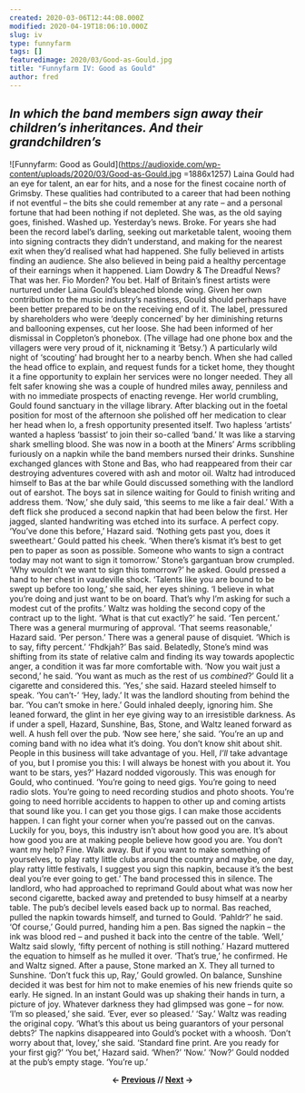 ```yaml
---
created: 2020-03-06T12:44:08.000Z
modified: 2020-04-19T18:06:10.000Z
slug: iv
type: funnyfarm
tags: []
featuredimage: 2020/03/Good-as-Gould.jpg
title: "Funnyfarm IV: Good as Gould"
author: fred
---
```

## *In which the band members sign away their children’s inheritances. And their grandchildren’s*

![Funnyfarm: Good as Gould](<https://audioxide.com/wp-content/uploads/2020/03/Good-as-Gould.jpg> =1886x1257)
Laina Gould had an eye for talent, an ear for hits, and a nose for the finest cocaine north of Grimsby. These qualities had contributed to a career that had been nothing if not eventful – the bits she could remember at any rate – and a personal fortune that had been nothing if not depleted. She was, as the old saying goes, finished. Washed up. Yesterday’s news. Broke.
For years she had been the record label’s darling, seeking out marketable talent, wooing them into signing contracts they didn’t understand, and making for the nearest exit when they’d realised what had happened. She fully believed in artists finding an audience. She also believed in being paid a healthy percentage of their earnings when it happened. Liam Dowdry & The Dreadful News? That was her. Fio Morden? You bet. Half of Britain’s finest artists were nurtured under Laina Gould’s bleached blonde wing.
Given her own contribution to the music industry’s nastiness, Gould should perhaps have been better prepared to be on the receiving end of it. The label, pressured by shareholders who were ‘deeply concerned’ by her diminishing returns and ballooning expenses, cut her loose.
She had been informed of her dismissal in Coppleton’s phonebox. (The village had one phone box and the villagers were very proud of it, nicknaming it ‘Betsy.’) A particularly wild night of ‘scouting’ had brought her to a nearby bench. When she had called the head office to explain, and request funds for a ticket home, they thought it a fine opportunity to explain her services were no longer needed. They all felt safer knowing she was a couple of hundred miles away, penniless and with no immediate prospects of enacting revenge.
Her world crumbling, Gould found sanctuary in the village library. After blacking out in the foetal position for most of the afternoon she polished off her medication to clear her head when lo, a fresh opportunity presented itself. Two hapless ‘artists’ wanted a hapless ‘bassist’ to join their so-called ‘band.’ It was like a starving shark smelling blood.
She was now in a booth at the Miners’ Arms scribbling furiously on a napkin while the band members nursed their drinks. Sunshine exchanged glances with Stone and Bas, who had reappeared from their car destroying adventures covered with ash and motor oil. Waltz had introduced himself to Bas at the bar while Gould discussed something with the landlord out of earshot.
The boys sat in silence waiting for Gould to finish writing and address them.
‘Now,’ she duly said, ‘this seems to me like a fair deal.’ With a deft flick she produced a second napkin that had been below the first. Her jagged, slanted handwriting was etched into its surface. A perfect copy.
‘You’ve done this before,’ Hazard said.
‘Nothing gets past you, does it sweetheart.’ Gould patted his cheek. ‘When there’s kismat it’s best to get pen to paper as soon as possible. Someone who wants to sign a contract today may not want to sign it tomorrow.’
Stone’s gargantuan brow crumpled. ‘Why wouldn’t we want to sign this tomorrow?’ he asked.
Gould pressed a hand to her chest in vaudeville shock. ‘Talents like you are bound to be swept up before too long,’ she said, her eyes shining. ‘I believe in what you’re doing and just want to be on board. That’s why I’m asking for such a modest cut of the profits.’
Waltz was holding the second copy of the contract up to the light. ‘What is that cut exactly?’ he said.
‘Ten percent.’
There was a general murmuring of approval.
‘That seems reasonable,’ Hazard said.
‘Per person.’
There was a general pause of disquiet.
‘Which is to say, fifty percent.’
‘Fhdkjah?’ Bas said.
Belatedly, Stone’s mind was shifting from its state of relative calm and finding its way towards apoplectic anger, a condition it was far more comfortable with.
‘Now you wait just a second,’ he said. ‘You want as much as the rest of us *combined*?’
Gould lit a cigarette and considered this. ‘Yes,’ she said.
Hazard steeled himself to speak. ‘You can’t-’
‘Hey, lady.’ It was the landlord shouting from behind the bar. ‘You can’t smoke in here.’
Gould inhaled deeply, ignoring him. She leaned forward, the glint in her eye giving way to an irresistible darkness. As if under a spell, Hazard, Sunshine, Bas, Stone, and Waltz leaned forward as well. A hush fell over the pub.
‘Now see here,’ she said. ‘You’re an up and coming band with no idea what it’s doing. You don’t know shit about shit. People in this business will take advantage of you. Hell, *I’ll* take advantage of you, but I promise you this: I will always be honest with you about it. You want to be stars, yes?’
Hazard nodded vigorously. This was enough for Gould, who continued.
‘You’re going to need gigs. You’re going to need radio slots. You’re going to need recording studios and photo shoots. You’re going to need horrible accidents to happen to other up and coming artists that sound like you. I can get you those gigs. I can make those accidents happen. I can fight your corner when you’re passed out on the canvas. Luckily for you, boys, this industry isn’t about how good you are. It’s about how good you are at making people believe how good you are. You don’t want my help? Fine. Walk away. But if you want to make something of yourselves, to play ratty little clubs around the country and maybe, one day, play ratty little festivals, I suggest you sign this napkin, because it’s the best deal you’re ever going to get.’
The band processed this in silence. The landlord, who had approached to reprimand Gould about what was now her second cigarette, backed away and pretended to busy himself at a nearby table. The pub’s decibel levels eased back up to normal.
Bas reached, pulled the napkin towards himself, and turned to Gould.
‘Pahldr?’ he said.
‘Of course,’ Gould purred, handing him a pen. Bas signed the napkin – the ink was blood red – and pushed it back into the centre of the table.
‘Well,’ Waltz said slowly, ‘fifty percent of nothing is still nothing.’
Hazard muttered the equation to himself as he mulled it over.
‘That’s true,’ he confirmed.
He and Waltz signed. After a pause, Stone marked an X. They all turned to Sunshine.
‘Don’t fuck this up, Ray,’ Gould growled.
On balance, Sunshine decided it was best for him not to make enemies of his new friends quite so early. He signed. In an instant Gould was up shaking their hands in turn, a picture of joy. Whatever darkness they had glimpsed was gone – for now.
‘I’m so pleased,’ she said. ‘Ever, ever so pleased.’
‘Say.’ Waltz was reading the original copy. ‘What’s this about us being guarantors of your personal debts?’
The napkins disappeared into Gould’s pocket with a whoosh. ‘Don’t worry about that, lovey,’ she said. ‘Standard fine print. Are you ready for your first gig?’
‘You bet,’ Hazard said. ‘When?’
‘Now.’
‘Now?’
Gould nodded at the pub’s empty stage.
‘You’re up.’

<center><strong></strong><p><strong>← <a href="https://audioxide.com/funnyfarm/iii/">Previous</a> // <a href="https://audioxide.com/funnyfarm/v/">Next</a> →</strong></p></center>